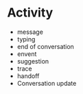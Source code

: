 # Activity
* message
* typing 
* end of conversation
* envent
* suggestion 
* trace
* handoff
* Conversation update

